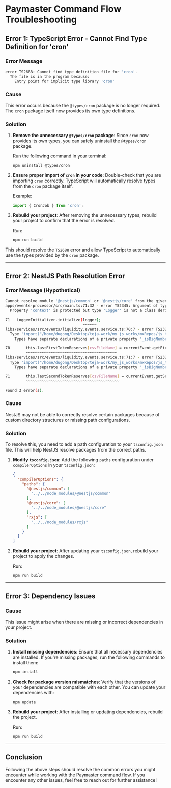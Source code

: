
# Paymaster Command Flow Troubleshooting

## Error 1: TypeScript Error - Cannot Find Type Definition for 'cron'

### Error Message
```bash
error TS2688: Cannot find type definition file for 'cron'.
  The file is in the program because:
    Entry point for implicit type library 'cron'
```

### Cause
This error occurs because the `@types/cron` package is no longer required. The `cron` package itself now provides its own type definitions.

### Solution

1. **Remove the unnecessary `@types/cron` package**:
   Since `cron` now provides its own types, you can safely uninstall the `@types/cron` package.

   Run the following command in your terminal:
   ```bash
   npm uninstall @types/cron
   ```

2. **Ensure proper import of `cron` in your code**:
   Double-check that you are importing `cron` correctly. TypeScript will automatically resolve types from the `cron` package itself.

   Example:
   ```ts
   import { CronJob } from 'cron';
   ```

3. **Rebuild your project**:
   After removing the unnecessary types, rebuild your project to confirm that the error is resolved.

   Run:
   ```bash
   npm run build
   ```

This should resolve the `TS2688` error and allow TypeScript to automatically use the types provided by the `cron` package.

---

## Error 2: NestJS Path Resolution Error

### Error Message (Hypothetical)
```bash
Cannot resolve module '@nestjs/common' or '@nestjs/core' from the given path.
apps/events-processor/src/main.ts:71:32 - error TS2345: Argument of type 'import("/home/dugong/Desktop/teja-work/my_js_works/mxRepos/js_team_repos_test/repos_docs/to_be_verified/level_5/drt-dune-analytics-service/drt-dune-analytics-service-main-12b5a49-0.0.1/node_modules/@nestjs/common/services/logger.service").Logger' is not assignable to parameter of type 'import("/home/dugong/Desktop/teja-work/my_js_works/mxRepos/js_team_repos_test/repos_docs/to_be_confirmed/level4/drt-sdk-nestjs/drt-nestjs-sdk-3.7.1/node_modules/@nestjs/common/services/logger.service").Logger'.
  Property 'context' is protected but type 'Logger' is not a class derived from 'Logger'.

71   LoggerInitializer.initialize(logger);
                                  ~~~~~~
libs/services/src/events/liquidity.events.service.ts:70:7 - error TS2322: Type 'BigNumber | BigNumber' is not assignable to type 'BigNumber'.
  Type 'import("/home/dugong/Desktop/teja-work/my_js_works/mxRepos/js_team_repos_test/repos_docs/level1/drt-js-sdk-network-providers/drt-js-sdk-network-providers-2.4.3/node_modules/bignumber.js/bignumber").default' is not assignable to type 'import("/home/dugong/Desktop/teja-work/my_js_works/mxRepos/js_team_repos_test/repos_docs/to_be_verified/level_5/drt-dune-analytics-service/drt-dune-analytics-service-main-12b5a49-0.0.1/node_modules/bignumber.js/bignumber").BigNumber'.
    Types have separate declarations of a private property '_isBigNumber'.

70       this.lastFirstTokenReserves[csvFileName] = currentEvent.getFirstTokenReserves() ?? new BigNumber(0);
         ~~~~~~~~~~~~~~~~~~~~~~~~~~~~~~~~~~~~~~~~
libs/services/src/events/liquidity.events.service.ts:71:7 - error TS2322: Type 'BigNumber | BigNumber' is not assignable to type 'BigNumber'.
  Type 'import("/home/dugong/Desktop/teja-work/my_js_works/mxRepos/js_team_repos_test/repos_docs/level1/drt-js-sdk-network-providers/drt-js-sdk-network-providers-2.4.3/node_modules/bignumber.js/bignumber").default' is not assignable to type 'import("/home/dugong/Desktop/teja-work/my_js_works/mxRepos/js_team_repos_test/repos_docs/to_be_verified/level_5/drt-dune-analytics-service/drt-dune-analytics-service-main-12b5a49-0.0.1/node_modules/bignumber.js/bignumber").BigNumber'.
    Types have separate declarations of a private property '_isBigNumber'.

71       this.lastSecondTokenReserves[csvFileName] = currentEvent.getSecondTokenReserves() ?? new BigNumber(0);
         ~~~~~~~~~~~~~~~~~~~~~~~~~~~~~~~~~~~~~~~~~

Found 3 error(s).
```

### Cause
NestJS may not be able to correctly resolve certain packages because of custom directory structures or missing path configurations.

### Solution

To resolve this, you need to add a path configuration to your `tsconfig.json` file. This will help NestJS resolve packages from the correct paths.

1. **Modify `tsconfig.json`**:
   Add the following `paths` configuration under `compilerOptions` in your `tsconfig.json`:

   ```json
   {
     "compilerOptions": {
       "paths": {
         "@nestjs/common": [
           "../../node_modules/@nestjs/common"
         ],
         "@nestjs/core": [
           "../../node_modules/@nestjs/core"
         ],
         "rxjs": [
           "../../node_modules/rxjs"
         ]
       }
     }
   }
   ```

2. **Rebuild your project**:
   After updating your `tsconfig.json`, rebuild your project to apply the changes.

   Run:
   ```bash
   npm run build
   ```

---

## Error 3: Dependency Issues

### Cause
This issue might arise when there are missing or incorrect dependencies in your project.

### Solution

1. **Install missing dependencies**:
   Ensure that all necessary dependencies are installed. If you're missing packages, run the following commands to install them:

   ```bash
   npm install
   ```

2. **Check for package version mismatches**:
   Verify that the versions of your dependencies are compatible with each other. You can update your dependencies with:

   ```bash
   npm update
   ```

3. **Rebuild your project**:
   After installing or updating dependencies, rebuild the project.

   Run:
   ```bash
   npm run build
   ```

---

## Conclusion

Following the above steps should resolve the common errors you might encounter while working with the Paymaster command flow. If you encounter any other issues, feel free to reach out for further assistance!
```
